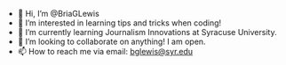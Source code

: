 - 👋 Hi, I’m @BriaGLewis
- 👀 I’m interested in learning tips and tricks when coding!
- 🌱 I’m currently learning Journalism Innovations at Syracuse University.
- 💞️ I’m looking to collaborate on anything! I am open.
- 📫 How to reach me via email: bglewis@syr.edu

<!---
BriaGLewis/BriaGLewis is a ✨ special ✨ repository because its `README.md` (this file) appears on your GitHub profile.
You can click the Preview link to take a look at your changes.
--->
